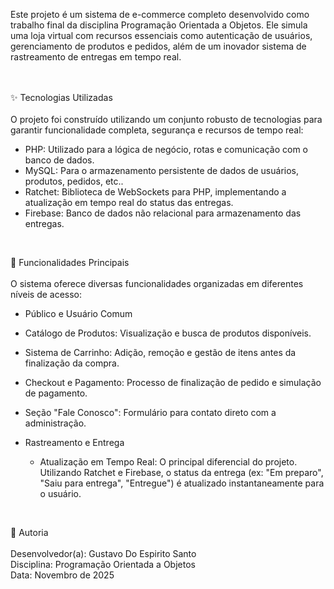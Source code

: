 Este projeto é um sistema de e-commerce completo desenvolvido como trabalho final da disciplina Programação Orientada a Objetos.
Ele simula uma loja virtual com recursos essenciais como autenticação de usuários, 
gerenciamento de produtos e pedidos, além de um inovador sistema de rastreamento de entregas em tempo real.

<br>
<br>
✨ Tecnologias Utilizadas
<br>
<br>
O projeto foi construído utilizando um conjunto robusto de tecnologias para garantir funcionalidade completa, segurança e recursos de tempo real:
<br>

- PHP: Utilizado para a lógica de negócio, rotas e comunicação com o banco de dados.
- MySQL: Para o armazenamento persistente de dados de usuários, produtos, pedidos, etc..
- Ratchet: Biblioteca de WebSockets para PHP, implementando a atualização em tempo real do status das entregas.
- Firebase: Banco de dados não relacional para armazenamento das entregas.
<br>

🚀 Funcionalidades Principais
<br>
<br>
O sistema oferece diversas funcionalidades organizadas em diferentes níveis de acesso:
<br>

- Público e Usuário Comum
- Catálogo de Produtos: Visualização e busca de produtos disponíveis.
- Sistema de Carrinho: Adição, remoção e gestão de itens antes da finalização da compra.
- Checkout e Pagamento: Processo de finalização de pedido e simulação de pagamento.
- Seção "Fale Conosco": Formulário para contato direto com a administração.

- Rastreamento e Entrega
    - Atualização em Tempo Real: O principal diferencial do projeto. Utilizando Ratchet e Firebase, o status da entrega (ex: "Em preparo", "Saiu para entrega", "Entregue") é atualizado instantaneamente para o usuário.
 
<br>

👤 Autoria
<br>
<br>
Desenvolvedor(a): Gustavo Do Espirito Santo<br>
Disciplina: Programação Orientada a Objetos<br>
Data: Novembro de 2025
